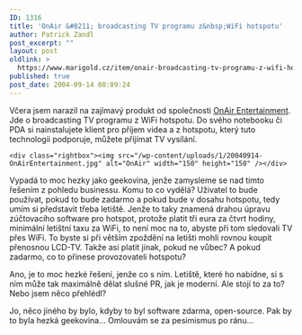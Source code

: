 ```yaml
---
ID: 1316
title: 'OnAir &#8211; broadcasting TV programu z&nbsp;WiFi hotspotu'
author: Patrick Zandl
post_excerpt: ""
layout: post
oldlink: >
  https://www.marigold.cz/item/onair-broadcasting-tv-programu-z-wifi-hotspotu
published: true
post_date: 2004-09-14 08:09:24
---
```

<p>
Včera jsem narazil na zajímavý produkt od společnosti <a href="http://www.onairentertainment.com/">OnAir Entertainment</a>. Jde o broadcasting TV programu z WiFi hotspotu. Do svého notebooku či PDA si nainstalujete klient pro příjem videa a z hotspotu, který tuto technologii podporuje, můžete přijímat TV vysílání. </p>

	<div class="rightbox"><img src="/wp-content/uploads/1/20040914-OnAirEntertainment.jpg" alt="OnAir" width="150" height="150" /></div>
<p>
Vypadá to moc hezky jako geekovina, jenže zamysleme se nad tímto řešením z pohledu businessu. Komu to co vydělá? Uživatel to bude používat, pokud to bude zadarmo a pokud bude v dosahu hotspotu, tedy umím si představit třeba letiště. Jenže to taky znamená drahou úpravu zúčtovacího software pro hotspot, protože platit tři eura za čtvrt hodiny, minimální letištní taxu za WiFi, to není moc na to, abyste při tom sledovali TV přes WiFi. To byste si při větším zpoždění na letišti mohli rovnou koupit přenosnou LCD-TV. Takže asi platit jinak, pokud ne vůbec? A pokud zadarmo, co to přinese provozovateli hotspotu?</p>

<p>
Ano, je to moc hezké řešení, jenže co s ním. Letiště, které ho nabídne, si s ním může tak maximálně dělat slušné PR, jak je moderní. Ale stojí to za to? Nebo jsem něco přehlédl?</p>

<p>
Jo, něco jiného by bylo, kdyby to byl software zdarma, open-source. Pak by to byla hezká geekovina&#8230; Omlouvám se za pesimismus po ránu&#8230;
</p>
